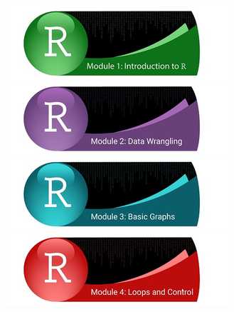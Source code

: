 
[![Getting Started](../fig/module_1_header.jpg)](http://htmlpreview.github.com/?https://github.com/mydatastory/r_intro_class/blob/master/_episodes_html/module_1_main.rmd)
[![Data Wrangling](../fig/module_2_header.jpg)](http://htmlpreview.github.com/?https://github.com/mydatastory/r_intro_class/blob/master/_episodes_html/module_2_main.html)
[![Basic Graphs](../fig/module_3_header.jpg)](http://htmlpreview.github.com/?https://github.com/mydatastory/r_intro_class/blob/master/_episodes_html/plot_base_r.html)
[![Loops & Control](../fig/module_4_header.jpg)](http://htmlpreview.github.com/?https://github.com/mydatastory/r_intro_class/blob/master/_episodes_html/control_flow.html)

